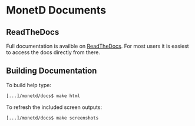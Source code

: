 # MonetD Documents

## ReadTheDocs 

Full documentation is availble on
[ReadTheDocs](https://monetd.readthedocs.io/en/latest/). For most users it is
easiest to access the docs directly from there. 

## Building Documentation

To build help type:

```bash
[...]/monetd/docs$ make html
```

To refresh the included screen outputs:

```bash
[...]/monetd/docs$ make screenshots
```
 